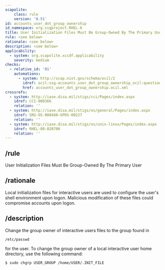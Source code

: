 ```yaml
---
scapolite:
    class: rule
    version: '0.51'
id: accounts_user_dot_group_ownership
id_namespace: org.ssgproject.RHEL-8
title: User Initialization Files Must Be Group-Owned By The Primary User
rule: <see below>
rationale: <see below>
description: <see below>
applicability:
  - system: org.scapolite.xccdf.applicability
    severity: medium
checks:
  - relative_id: '01'
    automations:
      - system: http://scap.nist.gov/schema/ocil/2
        idref: ocil:ssg-accounts_user_dot_group_ownership_ocil:questionnaire:1
        href: accounts_user_dot_group_ownership.ocil.xml
crossrefs:
  - system: http://iase.disa.mil/stigs/cci/Pages/index.aspx
    idref: CCI-000366
    relation: ''
  - system: http://iase.disa.mil/stigs/os/general/Pages/index.aspx
    idref: SRG-OS-000480-GPOS-00227
    relation: ''
  - system: http://iase.disa.mil/stigs/os/unix-linux/Pages/index.aspx
    idref: RHEL-08-020700
    relation: ''
---
```



## /rule

User Initialization Files Must Be Group-Owned By The Primary User

## /rationale

Local
initialization files for interactive users are used to configure the
user\'s shell environment upon logon. Malicious modification of these
files could compromise accounts upon logon.

## /description

Change
the group owner of interactive users files to the group found in

``` 
/etc/passwd
```

for the user. To change the group owner of a local interactive user home
directory, use the following command:

``` 
$ sudo chgrp USER_GROUP /home/USER/.INIT_FILE
```

